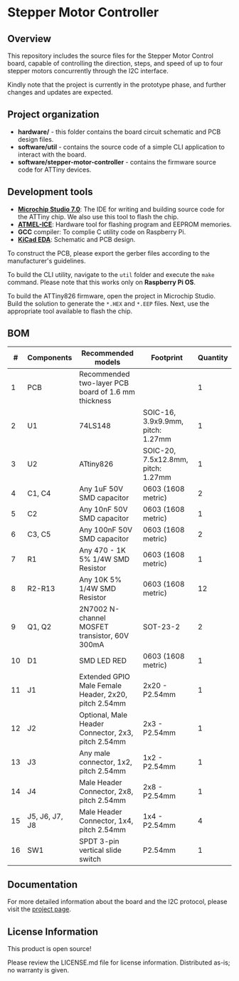 # Stepper Motor Controller

## Overview

This repository includes the source files for the Stepper Motor Control board, capable of controlling the direction, steps, and speed of up to four stepper motors concurrently through the I2C interface. 

Kindly note that the project is currently in the prototype phase, and further changes and updates are expected.


## Project organization

- **hardware/** - this folder contains the board circuit schematic and PCB design files.
- **software/util** - contains the source code of a simple CLI application to interact with the board.
- **software/stepper-motor-controller** - contains the firmware source code for ATTiny devices.

## Development tools
- **[Microchip Studio 7.0](https://www.microchip.com/en-us/tools-resources/develop/microchip-studio)**: The IDE for writing and building source code for the ATTiny chip. We also use this tool to flash the chip.
- **[ATMEL-ICE](https://www.microchip.com/en-us/development-tool/ATATMEL-ICE)**: Hardware tool for flashing program and EEPROM memories.
- **GCC** compiler: To complie C utility code on Raspberry Pi.
- **[KiCad EDA](https://www.kicad.org/)**: Schematic and PCB design.

To construct the PCB, please export the gerber files according to the manufacturer's guidelines.

To build the CLI utility, navigate to the `util` folder and execute the `make` command. Please note that this works only on **Raspberry Pi OS**.

To build the ATTiny826 firmware, open the project in Microchip Studio. Build the solution to generate the `*.HEX` and `*.EEP` files. Next, use the appropriate tool available to flash the chip.

## BOM

| # | Components | Recommended models | Footprint | Quantity |
| --- | --- | --- | --- | --- |
| 1 | PCB | Recommended two-layer PCB board of 1.6 mm thickness | | 1 |
| 2 | U1 | 74LS148 | SOIC-16, 3.9x9.9mm, pitch: 1.27mm | 1 |
| 3 | U2 | ATtiny826 | SOIC-20, 7.5x12.8mm, pitch: 1.27mm | 1 |
| 4 | C1, C4 | Any 1uF 50V SMD capacitor | 0603 (1608 metric) | 2 |
| 5 | C2 | Any 10nF 50V SMD capacitor | 0603 (1608 metric) | 1 |
| 6 | C3, C5 | Any 100nF 50V SMD capacitor | 0603 (1608 metric) | 2 |
| 7 | R1 | Any 470 - 1K 5% 1/4W SMD Resistor | 0603 (1608 metric) | 1 |
| 8 | R2-R13 | Any 10K 5% 1/4W SMD Resistor | 0603 (1608 metric) | 12 |
| 9 | Q1, Q2 | 2N7002 N-channel MOSFET transistor, 60V 300mA | SOT-23-2 | 2 |
| 10 | D1 | SMD LED RED | 0603 (1608 metric) | 1 |
| 11 | J1 | Extended GPIO Male Female Header, 2x20, pitch 2.54mm | 2x20 - P2.54mm | 1 |
| 12 | J2 | Optional, Male Header Connector, 2x3, pitch 2.54mm | 2x3 - P2.54mm | 1 |
| 13 | J3 | Any male connector, 1x2, pitch 2.54mm | 1x2 - P2.54mm | 1 |
| 14 | J4 | Male Header Connector, 2x8, pitch 2.54mm | 2x8 - P2.54mm | 1 |
| 15 | J5, J6, J7, J8 | Male Header Connector, 1x4, pitch 2.54mm | 1x4 - P2.54mm | 4 |
| 16 | SW1 | SPDT 3-pin vertical slide switch | P2.54mm | 1 |


## Documentation

For more detailed information about the board and the I2C protocol, please visit the [project page]().

## License Information
This product is open source!

Please review the LICENSE.md file for license information. Distributed as-is; no warranty is given.